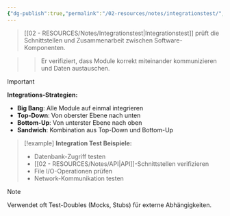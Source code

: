 ```yaml
---
{"dg-publish":true,"permalink":"/02-resources/notes/integrationstest/","tags":["testing/integration","qualitaetssicherung/schnittstellen"],"noteIcon":"","updated":"2025-10-29T12:59:06.823+01:00"}
---
```



>[[02 - RESOURCES/Notes/Integrationstest\|Integrationstest]] prüft die Schnittstellen und Zusammenarbeit zwischen Software-Komponenten.

>>Er verifiziert, dass Module korrekt miteinander kommunizieren und Daten austauschen.

>[!important] 
>**Integrations-Strategien:**
>- **Big Bang**: Alle Module auf einmal integrieren
>- **Top-Down**: Von oberster Ebene nach unten
>- **Bottom-Up**: Von unterster Ebene nach oben
>- **Sandwich**: Kombination aus Top-Down und Bottom-Up

>[!example] 
>**Integration Test Beispiele:**
>- Datenbank-Zugriff testen
>- [[02 - RESOURCES/Notes/API\|API]]-Schnittstellen verifizieren
>- File I/O-Operationen prüfen
>- Network-Kommunikation testen

>[!note] 
>Verwendet oft Test-Doubles (Mocks, Stubs) für externe Abhängigkeiten.